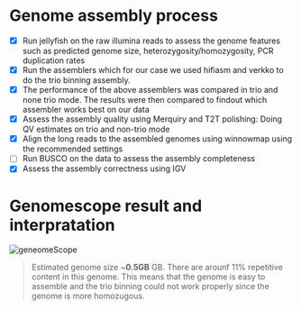 # Genome assembly process
- [x] Run jellyfish on the raw illumina reads to assess the genome features such as predicted genome size, heterozygosity/homozygosity, PCR duplication rates
- [x] Run the assemblers which for our case we used hifiasm and verkko to do the trio binning assembly.
- [x] The performance of the above assemblers was compared in trio and none trio mode. The results were then compared to findout which assembler works best on our data
- [x] Assess the assembly quality using Merquiry and T2T polishing: Doing QV estimates on trio and non-trio mode
- [x] Align the long reads to the assembled genomes using winnowmap using the recommended settings
- [ ] Run BUSCO on the data to assess the assembly completeness
- [x] Assess the assembly correctness using IGV

# Genomescope result and interpratation
![geneomeScope](https://github.com/Jokendo-collab/paradisefishGenomeAssembly/blob/main/paternal.png)
> Estimated genome size ~**0.5GB** GB. There are arounf 11% repetitive content in this genome. This means that the genome is easy to assemble and the trio binning could not work properly since the genome is more homozugous. 
